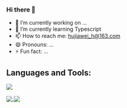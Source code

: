 ### Hi there 👋

- 🔭 I’m currently working on ...
- 🌱 I’m currently learning Typescript
- 📫 How to reach me: hujiawei_h@163.com
- 😄 Pronouns: ...
- ⚡ Fun fact: ...

## Languages and Tools:
![](https://img.shields.io/badge/-JavaScript-black?style=plastic&logo=javascript)

<div>
<a href="https://github.com/anuraghazra/github-readme-stats">
  <img align="center" src="https://github-readme-stats.vercel.app/api?username=hjwhuge&count_private=true&show_icons=true" />
</a>
<a href="https://github.com/anuraghazra/convoychat">
  <img align="center" src="https://github-readme-stats.vercel.app/api/top-langs/?username=hjwhuge&layout=compact" />
</a>
</div>

<!--

![](https://github-readme-stats.vercel.app/api?username=hjwhuge&count_private=true&show_icons=true)
![](https://github-readme-stats.vercel.app/api/top-langs/?username=hjwhuge&layout=compact)

-->

<!--

卡片github项目：https://github.com/anuraghazra/github-readme-stats

-->


